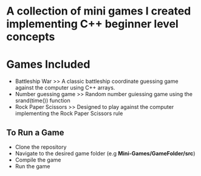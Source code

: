 # A collection of mini games I created implementing C++ beginner level concepts

# Games Included
* Battleship War >> A classic battleship coordinate guessing game against the computer using C++ arrays.
* Number guessing game >> Random number guiessing game using the srand(time()) function
* Rock Paper Scissors >> Designed to play against the computer implementing the Rock Paper Scissors rule

## To Run a Game
- Clone the repository
- Navigate to the desired game folder (e.g **Mini-Games/GameFolder/src**)
- Compile the game
- Run the game
